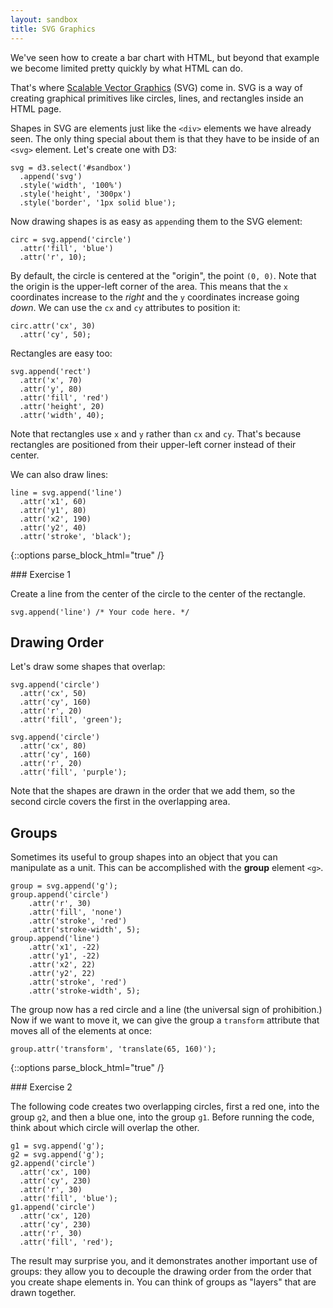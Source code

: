 ```yaml
---
layout: sandbox
title: SVG Graphics
---
```


We've seen how to create a bar chart with HTML, but beyond that example we become limited pretty quickly by what HTML can do.

That's where [Scalable Vector Graphics](https://developer.mozilla.org/en-US/docs/Web/SVG) (SVG) come in. SVG is a way of creating graphical primitives like circles, lines, and rectangles inside an HTML page.

Shapes in SVG are elements just like the `<div>` elements we have already seen. The only thing special about them is that they have to be inside of an `<svg>` element. Let's create one with D3:

    svg = d3.select('#sandbox')
      .append('svg')
      .style('width', '100%')
      .style('height', '300px')
      .style('border', '1px solid blue');

Now drawing shapes is as easy as `append`ing them to the SVG element:

    circ = svg.append('circle')
      .attr('fill', 'blue')
      .attr('r', 10);

By default, the circle is centered at the "origin", the point `(0, 0)`. Note that the origin is the upper-left corner of the area. This means that the `x` coordinates increase to the *right* and the `y` coordinates increase going *down*. We can use the `cx` and `cy` attributes to position it:

    circ.attr('cx', 30)
      .attr('cy', 50);

Rectangles are easy too:

    svg.append('rect')
      .attr('x', 70)
      .attr('y', 80)
      .attr('fill', 'red')
      .attr('height', 20)
      .attr('width', 40);

Note that rectangles use `x` and `y` rather than `cx` and `cy`. That's because rectangles are positioned from their upper-left corner instead of their center.

We can also draw lines:

    line = svg.append('line')
      .attr('x1', 60)
      .attr('y1', 80)
      .attr('x2', 190)
      .attr('y2', 40)
      .attr('stroke', 'black');

{::options parse_block_html="true" /}
<div class="exercise">
### Exercise 1

Create a line from the center of the circle to the center of the rectangle.

    svg.append('line') /* Your code here. */

</div>

## Drawing Order

Let's draw some shapes that overlap:

    svg.append('circle')
      .attr('cx', 50)
      .attr('cy', 160)
      .attr('r', 20)
      .attr('fill', 'green');
    
    svg.append('circle')
      .attr('cx', 80)
      .attr('cy', 160)
      .attr('r', 20)
      .attr('fill', 'purple');

Note that the shapes are drawn in the order that we add them, so the second circle covers the first in the overlapping area.

## Groups

Sometimes its useful to group shapes into an object that you can manipulate as a unit. This can be accomplished with the **group** element `<g>`.

    group = svg.append('g');
    group.append('circle')
        .attr('r', 30)
        .attr('fill', 'none')
        .attr('stroke', 'red')
        .attr('stroke-width', 5);
    group.append('line')
        .attr('x1', -22)
        .attr('y1', -22)
        .attr('x2', 22)
        .attr('y2', 22)
        .attr('stroke', 'red')
        .attr('stroke-width', 5);

The group now has a red circle and a line (the universal sign of prohibition.) Now if we want to move it, we can give the group a `transform` attribute that moves all of the elements at once:

    group.attr('transform', 'translate(65, 160)');

{::options parse_block_html="true" /}
<div class="exercise">
### Exercise 2

The following code creates two overlapping circles, first a red one, into the group `g2`, and then a blue one, into the group `g1`. Before running the code, think about which circle will overlap the other.

    g1 = svg.append('g');
    g2 = svg.append('g');
    g2.append('circle')
      .attr('cx', 100)
      .attr('cy', 230)
      .attr('r', 30)
      .attr('fill', 'blue');
    g1.append('circle')
      .attr('cx', 120)
      .attr('cy', 230)
      .attr('r', 30)
      .attr('fill', 'red');

The result may surprise you, and it demonstrates another important use of groups: they allow you to decouple the drawing order from the order that you create shape elements in. You can think of groups as "layers" that are drawn together.
</div>